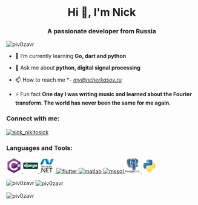 <h1 align="center">Hi 👋, I'm Nick</h1>
<h3 align="center">A passionate developer from Russia</h3>

<p align="left"> <img src="https://komarev.com/ghpvc/?username=piv0zavr&label=Profile%20views&color=0e75b6&style=flat" alt="piv0zavr" /> </p>

- 🌱 I’m currently learning **Go, dart and python**

- 💬 Ask me about **python, digital signal processing**

- 📫 How to reach me **- my@ncherkasov.ru*

- ⚡ Fun fact **One day I was writing music and learned about the Fourier transform. The world has never been the same for me again.**

<h3 align="left">Connect with me:</h3>
<p align="left">
<a href="https://twitter.com/sick_nikitosick" target="blank"><img align="center" src="https://raw.githubusercontent.com/rahuldkjain/github-profile-readme-generator/master/src/images/icons/Social/twitter.svg" alt="sick_nikitosick" height="30" width="40" /></a>
</p>

<h3 align="left">Languages and Tools:</h3>
<p align="left"> <a href="https://www.w3schools.com/cs/" target="_blank" rel="noreferrer"> <img src="https://raw.githubusercontent.com/devicons/devicon/master/icons/csharp/csharp-original.svg" alt="csharp" width="40" height="40"/> </a> <a href="https://www.djangoproject.com/" target="_blank" rel="noreferrer"> <img src="https://raw.githubusercontent.com/devicons/devicon/master/icons/django/django-original.svg" alt="django" width="40" height="40"/> </a> <a href="https://dotnet.microsoft.com/" target="_blank" rel="noreferrer"> <img src="https://raw.githubusercontent.com/devicons/devicon/master/icons/dot-net/dot-net-original-wordmark.svg" alt="dotnet" width="40" height="40"/> </a> <a href="https://flutter.dev" target="_blank" rel="noreferrer"> <img src="https://www.vectorlogo.zone/logos/flutterio/flutterio-icon.svg" alt="flutter" width="40" height="40"/> </a> <a href="https://www.mathworks.com/" target="_blank" rel="noreferrer"> <img src="https://upload.wikimedia.org/wikipedia/commons/2/21/Matlab_Logo.png" alt="matlab" width="40" height="40"/> </a> <a href="https://www.microsoft.com/en-us/sql-server" target="_blank" rel="noreferrer"> <img src="https://www.svgrepo.com/show/303229/microsoft-sql-server-logo.svg" alt="mssql" width="40" height="40"/> </a> <a href="https://www.postgresql.org" target="_blank" rel="noreferrer"> <img src="https://raw.githubusercontent.com/devicons/devicon/master/icons/postgresql/postgresql-original-wordmark.svg" alt="postgresql" width="40" height="40"/> </a> <a href="https://www.python.org" target="_blank" rel="noreferrer"> <img src="https://raw.githubusercontent.com/devicons/devicon/master/icons/python/python-original.svg" alt="python" width="40" height="40"/> </a> </p>

<p><img align="left" src="https://github-readme-stats.vercel.app/api/top-langs?username=milkfrogge&show_icons=true&locale=ru&layout=compact" alt="piv0zavr" /></p>

<p>&nbsp;<img align="center" src="https://github-readme-stats.vercel.app/api?username=milkfrogge&show_icons=true&locale=ru" alt="piv0zavr" /></p>

<p><img align="center" src="https://github-readme-streak-stats.herokuapp.com/?user=milkfrogge&" alt="piv0zavr" /></p>
